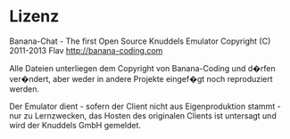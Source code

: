 Lizenz
======
Banana-Chat - The first Open Source Knuddels Emulator
Copyright (C) 2011-2013  Flav <http://banana-coding.com>

Alle Dateien unterliegen dem Copyright von Banana-Coding und
d�rfen ver�ndert, aber weder in andere Projekte eingef�gt noch
reproduziert werden.

Der Emulator dient - sofern der Client nicht aus Eigenproduktion
stammt - nur zu Lernzwecken, das Hosten des originalen Clients
ist untersagt und wird der Knuddels GmbH gemeldet.
